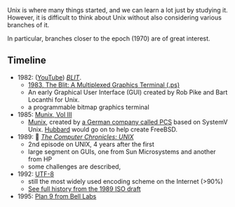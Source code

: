 
Unix is where many things started, and we can learn a lot just by studying it. However, it is difficult to think about Unix without also considering various branches of it.

In particular, branches closer to the epoch (1970) are of great interest.

## Timeline

* 1982: ([YouTube](https://www.youtube.com/watch?v=Pr1XXvSaVUQ)) [_BLIT_](https://techchannel.att.com/playvideo/2012/08/27/AT&T-Archives-BLIT-UNIX-GUI).
  * [1983, The Blit: A Multiplexed Graphics Terminal (.ps)](https://9p.io/cm/cs/doc/83/mpx.ps.gz)
  * An early Graphical User Interface (GUI) created by Rob Pike and Bart Locanthi for Unix.
  * a programmable bitmap graphics terminal
* 1985: [Munix, Vol III](https://archive.org/details/h42_PCS_MUNIX_Volume_III/mode/2up)
  * [Munix](https://de.wikipedia.org/wiki/MUNIX), created by [a German company called PCS](https://en.wikipedia.org/wiki/Periphere_Computer_Systeme) based on SystemV Unix. [Hubbard](https://en.wikipedia.org/wiki/Jordan_Hubbard) would go on to help create FreeBSD.
* 1989: 📼 [_The Computer Chronicles: UNIX_](https://archive.org/details/unix_2)
  * 2nd episode on UNIX, 4 years after the first
  * large segment on GUIs, one from Sun Microsystems and another from HP
  * some challenges are described,
* 1992: [UTF-8](http://doc.cat-v.org/bell_labs/utf-8_history)
  * still the most widely used encoding scheme on the Internet (>90%)
  * [See full history from the 1989 ISO draft](https://en.wikipedia.org/wiki/UTF-8#History)
* 1995: [Plan 9 from Bell Labs](https://www.usenix.org/legacy/publications/compsystems/1995/sum_pike.pdf)